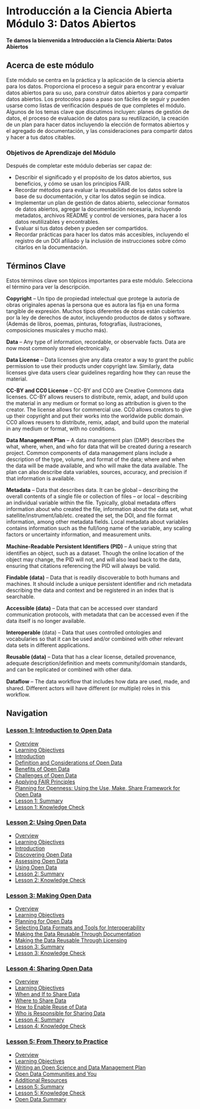 # Introducción a la Ciencia Abierta Módulo 3: Datos Abiertos

**Te damos la bienvenida a Introducción a la Ciencia Abierta: Datos Abiertos**

## Acerca de este módulo

Este módulo se centra en la práctica y la aplicación de la ciencia abierta para los datos. Proporciona el proceso a seguir para encontrar y evaluar datos abiertos para su uso, para construir datos abiertos y para compartir datos abiertos. Los protocolos paso a paso son fáciles de seguir y pueden usarse como listas de verificación después de que completes el módulo. Algunos de los temas clave que discutimos incluyen: planes de gestión de datos, el proceso de evaluación de datos para su reutilización, la creación de un plan para hacer datos incluyendo la elección de formatos abiertos y el agregado de documentación, y las consideraciones para compartir datos y hacer a tus datos citables.

### Objetivos de Aprendizaje del Módulo

Después de completar este módulo deberías ser capaz de:

- Describir el significado y el propósito de los datos abiertos, sus beneficios, y cómo se usan los principios FAIR.
- Recordar métodos para evaluar la reusabilidad de los datos sobre la base de su documentación, y citar los datos según se indica.
- Implementar un plan de gestión de datos abierto, seleccionar formatos de datos abiertos, agregar la documentación necesaria, incluyendo metadatos, archivos README y control de versiones, para hacer a los datos reutilizables y encontrables.
- Evaluar si tus datos deben y pueden ser compartidos.
- Recordar prácticas para hacer los datos más accesibles, incluyendo el registro de un DOI afiliado y la inclusión de instrucciones sobre cómo citarlos en la documentación.

## Términos Clave

Estos términos clave son tópicos importantes para este módulo. Selecciona el término para ver la descripción.

**Copyright** – Un tipo de propiedad intelectual que protege la autoría de obras originales apenas la persona que es autora las fija en una forma tangible de expresión. Muchos tipos diferentes de obras están cubiertos por la ley de derechos de autor, incluyendo productos de datos y software. (Además de libros, poemas, pinturas, fotografías, ilustraciones, composiciones musicales y mucho más).

**Data** – Any type of information, recordable, or observable facts. Data are now most commonly stored electronically.

**Data License** – Data licenses give any data creator a way to grant the public permission to use their products under copyright law. Similarly, data licenses give data users clear guidelines regarding how they can reuse the material.

**CC-BY and CC0 License** – CC-BY and CC0 are Creative Commons data licenses. CC-BY allows reusers to distribute, remix, adapt, and build upon the material in any medium or format so long as attribution is given to the creator. The license allows for commercial use. CC0 allows creators to give up their copyright and put their works into the worldwide public domain. CC0 allows reusers to distribute, remix, adapt, and build upon the material in any medium or format, with no conditions.

**Data Management Plan** – A data management plan (DMP) describes the what, where, when, and who for data that will be created during a research project. Common components of data management plans include a description of the type, volume, and format of the data; where and when the data will be made available, and who will make the data available. The plan can also describe data variables, sources, accuracy, and precision if that information is available.

**Metadata** – Data that describes data. It can be global – describing the overall contents of a single file or collection of files – or local – describing an individual variable within the file. Typically, global metadata offers information about who created the file, information about the data set, what satellite/instrument/lab/etc. created the set, the DOI, and file format information, among other metadata fields. Local metadata about variables contains information such as the full/long name of the variable, any scaling factors or uncertainty information, and measurement units.

**Machine-Readable Persistent Identiﬁers (PID)** – A unique string that identifies an object, such as a dataset. Though the online location of the object may change, the PID will not, and will also lead back to the data, ensuring that citations referencing the PID will always be valid.

**Findable (data)** – Data that is readily discoverable to both humans and machines. It should include a unique persistent identifier and rich metadata describing the data and context and be registered in an index that is searchable.

**Accessible (data)** – Data that can be accessed over standard communication protocols, with metadata that can be accessed even if the data itself is no longer available.

**Interoperable** (data) – Data that uses controlled ontologies and vocabularies so that it can be used and/or combined with other relevant data sets in different applications.

**Reusable (data)** – Data that has a clear license, detailed provenance, adequate description/definition and meets community/domain standards, and can be replicated or combined with other data.

**Dataﬂow** – The data workflow that includes how data are used, made, and shared. Different actors will have different (or multiple) roles in this workflow.

## Navigation

### [Lesson 1: Introduction to Open Data](./Lesson_1)

- [Overview](./Lesson_1#overview)
- [Learning Objectives](./Lesson_1#learning-objectives)
- [Introduction](./Lesson_1#introduction)
- [Definition and Considerations of Open Data](./Lesson_1#definition-and-considerations-of-open-data)
- [Benefits of Open Data](./Lesson_1#benefits-of-open-data)
- [Challenges of Open Data](./Lesson_1#challenges-of-open-data)
- [Applying FAIR Principles](./Lesson_1#applying-fair-principles)
- [Planning for Openness: Using the Use, Make, Share Framework for Open Data](./Lesson_1#planning-for-openness-using-the-use-make-share-framework-for-open-data)
- [Lesson 1: Summary](./Lesson_1#lesson-1-summary)
- [Lesson 1: Knowledge Check](./Lesson_1#lesson-1-knowledge-check)

### [Lesson 2: Using Open Data](./Lesson_2)

- [Overview](./Lesson_2#overview)
- [Learning Objectives](./Lesson_2#learning-objectives)
- [Introduction](./Lesson_2#introduction)
- [Discovering Open Data](./Lesson_2#discovering-open-data)
- [Assessing Open Data](./Lesson_2#assessing-open-data)
- [Using Open Data](./Lesson_2#using-open-data)
- [Lesson 2: Summary](./Lesson_2#lesson-2-summary)
- [Lesson 2: Knowledge Check](./Lesson_2#lesson-2-knowledge-check)

### [Lesson 3: Making Open Data](./Lesson_3)

- [Overview](./Lesson_3#overview)
- [Learning Objectives](./Lesson_3#learning-objectives)
- [Planning for Open Data](./Lesson_3#planning-for-open-data)
- [Selecting Data Formats and Tools for Interoperability](./Lesson_3#selecting-data-formats-and-tools-for-interoperability)
- [Making the Data Reusable Through Documentation](./Lesson_3#making-the-data-reusable-through-documentation)
- [Making the Data Reusable Through Licensing](./Lesson_3#making-the-data-reusable-through-licensing)
- [Lesson 3: Summary](./Lesson_3#lesson-3-summary)
- [Lesson 3: Knowledge Check](./Lesson_3#lesson-3-knowledge-check)

### [Lesson 4: Sharing Open Data](./Lesson_4)

- [Overview](./Lesson_4#overview)
- [Learning Objectives](./Lesson_4#learning-objectives)
- [When and If to Share Data](./Lesson_4#when-and-if-to-share-data)
- [Where to Share Data](./Lesson_4#where-to-share-data)
- [How to Enable Reuse of Data](./Lesson_4#how-to-enable-reuse-of-data)
- [Who is Responsible for Sharing Data](./Lesson_4#who-is-responsible-for-sharing-data)
- [Lesson 4: Summary](./Lesson_4#lesson-4-summary)
- [Lesson 4: Knowledge Check](./Lesson_4#lesson-4-knowledge-check)

### [Lesson 5: From Theory to Practice](./Lesson_5)

- [Overview](./Lesson_5#overview)
- [Learning Objectives](./Lesson_5#learning-objectives)
- [Writing an Open Science and Data Management Plan](./Lesson_5#writing-an-open-science-and-data-management-plan)
- [Open Data Communities and You](./Lesson_5#open-data-communities-and-you)
- [Additional Resources](./Lesson_5#additional-resources)
- [Lesson 5: Summary](./Lesson_5#lesson-5-summary)
- [Lesson 5: Knowledge Check](./Lesson_5#lesson-5-knowledge-check)
- [Open Data Summary](./Lesson_5#open-data-summary)
